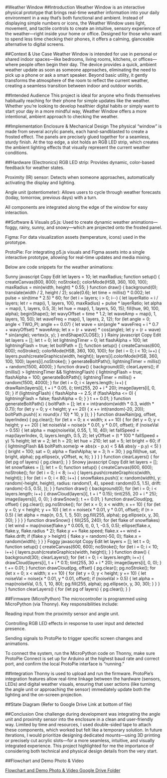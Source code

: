 #Weather Window 
##Introduction
Weather Window is an interactive physical prototype that brings real-time weather information into your daily environment in a way that’s both functional and ambient. Instead of displaying simple numbers or icons, the Weather Window uses light, movement, and tactile controls to create an intuitive, sensory experience of the weather—right inside your home or office. Designed for those who want to spend less time checking their phones, it offers a calming, glanceable alternative to digital screens.

##Context & Use Case
Weather Window is intended for use in personal or shared indoor spaces—like bedrooms, living rooms, kitchens, or offices—where people often begin their day. The device provides a quick, ambient weather update as soon as someone approaches, eliminating the need to pick up a phone or ask a smart speaker. Beyond basic utility, it gently transforms the atmosphere of the room to reflect the current weather, creating a seamless transition between indoor and outdoor worlds.

##Intended Audience
This project is ideal for anyone who finds themselves habitually reaching for their phone for simple updates like the weather. Whether you’re looking to develop healthier digital habits or simply want to start your day in a more mindful way, Weather Window offers a more intentional, ambient approach to checking the weather.

##Implementation
Enclosure & Mechanical Design
The physical “window” is made from several acrylic panels, each hand-sandblasted to create a frosted effect. The panels are precisely glued together for a seamless, sturdy finish. At the top edge, a slot holds an RGB LED strip, which creates the ambient lighting effects that visually represent the current weather conditions.

##Hardware (Electronics)
RGB LED strip: Provides dynamic, color-based feedback for weather states.

Proximity (IR) sensor: Detects when someone approaches, automatically activating the display and lighting.

Angle unit (potentiometer): Allows users to cycle through weather forecasts (today, tomorrow, previous days) with a turn.

All components are integrated along the edge of the window for easy interaction.

##Software & Visuals
p5.js: Used to create dynamic weather animations—foggy, rainy, sunny, and snowy—which are projected onto the frosted panel.

Figma: For data visualization assets (temperature, icons) used in the prototype.

ProtoPie: For integrating p5.js visuals and Figma assets into a single interactive prototype, allowing for real-time updates and media mixing.

Below are code snippets for the weather animations:


Sunny
javascript
Copy
Edit
let layers = 10;
let maxRadius;
function setup() {
  createCanvas(800, 800);
  noStroke();
  colorMode(HSB, 360, 100, 100);
  maxRadius = min(width, height) * 0.55;
}
function draw() {
  background(0);
  translate(width / 2, height / 2);
  scale(0.6);
  let time = millis() * 0.002;
  let pulse = sin(time * 2.5) * 60;
  for (let i = layers; i > 0; i--) {
    let layerRatio = i / layers;
    let r = map(i, 1, layers, 100, maxRadius) + pulse * layerRatio;
    let alpha = map(i, 1, layers, 0.5, 3);
    let hue = map(i, 1, layers, 50, 15);
    fill(hue, 90, 100, alpha);
    beginShape();
    let wavyOffset = time * 1.2;
    let waveAmp = map(i, 1, layers, 10, 50);
    let waveFreq = map(i, 1, layers, 2, 12);
    for (let angle = 0; angle < TWO_PI; angle += 0.07) {
      let wave = sin(angle * waveFreq + i * 0.7 + wavyOffset) * waveAmp;
      let x = (r + wave) * cos(angle);
      let y = (r + wave) * sin(angle);
      vertex(x, y);
    }
    endShape(CLOSE);
  }
}
Rainy
javascript
Copy
Edit
let layers = [];
let t = 0;
let lightningTimer = 0;
let flashAlpha = 100;
let lightningFlash = true;
let boltPath = [];
function setup() {
  createCanvas(600, 600);
  noStroke();
  colorMode(HSB, 360, 100, 100);
  for (let i = 0; i < 10; i++) {
    layers.push(createGraphics(width, height));
    layers[i].colorMode(HSB, 360, 100, 100);
    layers[i].noStroke();
  }
  generateBoltPath();
  lightningTimer = millis() + random(1500, 4000);
}
function draw() {
  background(0);
  clearLayers();
  if (millis() > lightningTimer && !lightningFlash) {
    lightningFlash = true;
    flashAlpha = 100;
    generateBoltPath();
    lightningTimer = millis() + random(1500, 4000);
  }
  for (let i = 0; i < layers.length; i++) {
    drawRain(layers[i], t + i * 0.05, i);
    tint(255, 20 + i * 20);
    image(layers[i], 0, 0);
  }
  if (lightningFlash) {
    flashAlpha -= 2.5;
    if (flashAlpha <= 0) {
      lightningFlash = false;
      flashAlpha = 0;
    }
  }
  t += 0.01;
}
function generateBoltPath() {
  boltPath = [];
  let x = int(random(width * 0.3, width * 0.7));
  for (let y = 0; y < height; y += 20) {
    x += int(random(-20, 20));
    boltPath.push({ x: round(x / 10) * 10, y });
  }
}
function drawRain(pg, offset, layerIndex) {
  pg.clear();
  for (let x = 0; x < width; x += 10) {
    for (let y = 0; y < height; y += 20) {
      let noiseVal = noise(x * 0.01, y * 0.01, offset);
      if (noiseVal > 0.55) {
        let alpha = map(noiseVal, 0.55, 1, 10, 40);
        let fallSpeed = map(layerIndex, 0, layers.length, 0.5, 2);
        let yOffset = (t * 100 * fallSpeed + y) % height;
        let w = 2;
        let h = 20;
        let hue = 210;
        let sat = 5;
        let bright = 60;
        if (
          lightningFlash &&
          boltPath.some(p => abs(x - p.x) < 5 && abs(y - p.y) < 5)
        ) {
          bright = 100;
          sat = 0;
          alpha = flashAlpha;
          w = 3;
          h = 30;
        }
        pg.fill(hue, sat, bright, alpha);
        pg.ellipse(x, yOffset, w, h);
      }
    }
  }
}
function clearLayers() {
  for (let pg of layers) {
    pg.clear();
  }
}
Snowy
javascript
Copy
Edit
let layers = [];
let snowflakes = [];
let t = 0;
function setup() {
  createCanvas(600, 600);
  noStroke();
  for (let i = 0; i < 8; i++) {
    layers.push(createGraphics(width, height));
  }
  for (let i = 0; i < 80; i++) {
    snowflakes.push({
      x: random(width),
      y: random(-height, height),
      radius: random(1, 4),
      speed: random(0.5, 1.5),
      drift: random(-0.5, 0.5),
    });
  }
}
function draw() {
  background(0);
  for (let i = 0; i < layers.length; i++) {
    drawCloud(layers[i], t + i * 0.15);
    tint(255, 20 + i * 25);
    image(layers[i], 0, 0);
  }
  drawSnow();
  t += 0.01;
}
function drawCloud(pg, offset) {
  pg.clear();
  pg.noStroke();
  for (let x = 0; x < width; x += 10) {
    for (let y = 0; y < height; y += 10) {
      let n = noise(x * 0.01, y * 0.01, offset);
      if (n > 0.5) {
        let alpha = map(n, 0.5, 1, 5, 50);
        pg.fill(255, alpha);
        pg.ellipse(x, y, 30, 30);
      }
    }
  }
}
function drawSnow() {
  fill(255, 240);
  for (let flake of snowflakes) {
    let wind = map(noise(flake.y * 0.005, t), 0, 1, -0.5, 0.5);
    ellipse(flake.x, flake.y, flake.radius * 2);
    flake.y += flake.speed;
    flake.x += wind + flake.drift;
    if (flake.y > height) {
      flake.y = random(-50, 0);
      flake.x = random(width);
    }
  }
}
Foggy
javascript
Copy
Edit
let layers = [];
let t = 0;
function setup() {
  createCanvas(600, 600);
  noStroke();
  for (let i = 0; i < 10; i++) {
    layers.push(createGraphics(width, height));
  }
}
function draw() {
  background(30);
  clearLayers();
  for (let i = 0; i < layers.length; i++) {
    drawCloud(layers[i], t + i * 0.1);
    tint(255, 30 + i * 20);
    image(layers[i], 0, 0);
  }
  t += 0.01;
}
function drawCloud(pg, offset) {
  pg.clear();
  pg.noStroke();
  for (let x = 0; x < width; x += 10) {
    for (let y = 0; y < height; y += 10) {
      let noiseVal = noise(x * 0.01, y * 0.01, offset);
      if (noiseVal > 0.5) {
        let alpha = map(noiseVal, 0.5, 1, 10, 80);
        pg.fill(255, alpha);
        pg.ellipse(x, y, 30, 30);
      }
    }
  }
}
function clearLayers() {
  for (let pg of layers) {
    pg.clear();
  }
}

##Firmware (MicroPython)
The microcontroller is programmed using MicroPython (via Thonny).
Key responsibilities include:

Reading input from the proximity sensor and angle unit.

Controlling RGB LED effects in response to user input and detected presence.

Sending signals to ProtoPie to trigger specific screen changes and animations.

To connect the system, run the MicroPython code on Thonny, make sure ProtoPie Connect is set up for Arduino at the highest baud rate and correct port, and confirm the local ProtoPie interface is “running.”

##Integration
Thonny is used to upload and run the firmware. ProtoPie’s integration features allow real-time linkage between the hardware (sensors, LEDs) and digital weather visuals, ensuring that user actions (like turning the angle unit or approaching the sensor) immediately update both the lighting and the on-screen projection.

##State Diagram
(Refer to Google Drive Link at bottom of file)

##Conclusion
One challenge during development was integrating the angle unit and proximity sensor into the enclosure in a clean and user-friendly way. Limited by time and resources, I used double-sided tape to attach these components, which worked but felt like a temporary solution. In future iterations, I would prioritize designing dedicated mounts—using 3D printing or precisely cut acrylic slots—for a more seamless, intuitive, and visually integrated experience. This project highlighted for me the importance of considering both technical and physical design details from the very start.

##Flowchart and Demo Photo & Video

[Flowchart and Demo Photo & Video Google Drive Folder](https://drive.google.com/drive/folders/1FhZ_Sk9sxA3VqXrq39SCMkuBqH7y_fE5)


